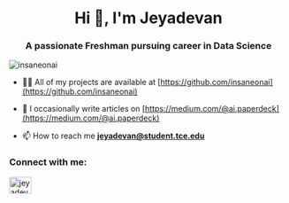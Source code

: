 <h1 align="center">Hi 👋, I'm Jeyadevan</h1>
<h3 align="center">A passionate Freshman pursuing career in Data Science</h3>

<p align="left"> <img src="https://komarev.com/ghpvc/?username=insaneonai&label=Profile%20views&color=0e75b6&style=flat" alt="insaneonai" /> </p>

- 👨‍💻 All of my projects are available at [https://github.com/insaneonai](https://github.com/insaneonai)

- 📝 I occasionally write articles on [https://medium.com/@ai.paperdeck](https://medium.com/@ai.paperdeck)

- 📫 How to reach me **jeyadevan@student.tce.edu**


<h3 align="left">Connect with me:</h3>
<p align="left">
<a href="https://linkedin.com/in/jeyadevanpk" target="blank"><img align="center" src="https://raw.githubusercontent.com/rahuldkjain/github-profile-readme-generator/master/src/images/icons/Social/linked-in-alt.svg" alt="jeyadevanpk" height="30" width="40" /></a>
</p>
